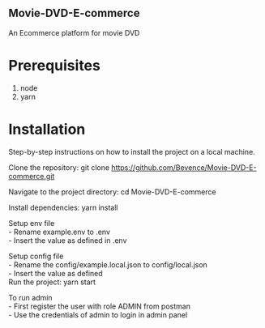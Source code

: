 ## Movie-DVD-E-commerce

An Ecommerce platform for movie DVD

# Prerequisites

1. node
2. yarn

# Installation

Step-by-step instructions on how to install the project on a local machine.

Clone the repository: git clone https://github.com/Bevence/Movie-DVD-E-commerce.git

Navigate to the project directory: cd Movie-DVD-E-commerce

Install dependencies: yarn install

Setup env file <br />
    - Rename example.env to .env <br />
    - Insert the value as defined in .env<br />
    
Setup config file <br />
    - Rename the config/example.local.json to config/local.json <br />
    - Insert the value as defined<br />
Run the project: yarn start<br />

To run admin <br />
    - First register the user with role ADMIN from postman <br />
    - Use the credentials of admin to login in admin panel<br />
